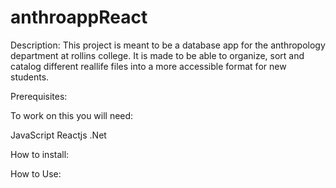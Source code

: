 # anthroappReact

Description:
This project is meant to be a database app for the anthropology department at rollins college. 
It is made to be able to organize, sort and catalog different reallife files into a more 
accessible format for new students. 

Prerequisites:

To work on this you will need:

JavaScript 
Reactjs
.Net


How to install:

How to Use:

